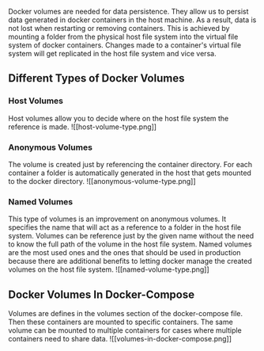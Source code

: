 Docker volumes are needed for data persistence. They allow us to persist data generated in docker containers in the host machine. As a result, data is not lost when restarting or removing containers. This is achieved by mounting a folder from the physical host file system into the virtual file system of docker containers. Changes made to a container's virtual file system will get replicated in the host file system and vice versa.

## Different Types of Docker Volumes

### Host Volumes
Host volumes allow you to decide where on the host file system the reference is made.
![[host-volume-type.png]]

### Anonymous Volumes
The volume is created just by referencing the container directory. For each container a folder is automatically generated in the host that gets mounted to the docker directory.
![[anonymous-volume-type.png]]

### Named Volumes
This type of volumes is an improvement on anonymous volumes. It specifies the name that will act as a reference to a folder in the host file system. Volumes can be reference just by the given name without the need to know the full path of the volume in the host file system.  Named volumes are the most used ones and the ones that should be used in production because there are additional benefits to letting docker manage the created volumes on the host file system.
![[named-volume-type.png]]

## Docker Volumes In Docker-Compose
Volumes are defines in the volumes section of the docker-compose file. Then these containers are mounted to specific containers. The same volume can be mounted to multiple containers for cases where multiple containers need to share data.
![[volumes-in-docker-compose.png]]